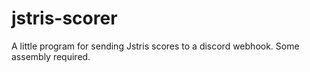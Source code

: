 # jstris-scorer
A little program for sending Jstris scores to a discord webhook. Some assembly required.
